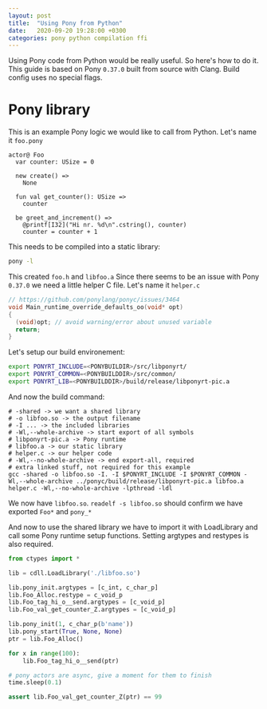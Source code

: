 ```yaml
---
layout: post
title:  "Using Pony from Python"
date:   2020-09-20 19:28:00 +0300
categories: pony python compilation ffi
---
```


Using Pony code from Python would be really useful. So here's how to do it.
This guide is based on Pony `0.37.0` built from source with Clang. Build config uses no special flags.

# Pony library

This is an example Pony logic we would like to call from Python. Let's name it `foo.pony`
```pony
actor@ Foo
  var counter: USize = 0

  new create() =>
    None

  fun val get_counter(): USize =>
    counter

  be greet_and_increment() =>
    @printf[I32]("Hi nr. %d\n".cstring(), counter)
    counter = counter + 1
```

This needs to be compiled into a static library:
```bash
pony -l
```
This created `foo.h` and `libfoo.a`
Since there seems to be an issue with Pony `0.37.0` we need a little helper C file. Let's name it `helper.c`

```c
// https://github.com/ponylang/ponyc/issues/3464
void Main_runtime_override_defaults_oo(void* opt)
{
  (void)opt; // avoid warning/error about unused variable
  return;
}
```

Let's setup our build environement:

```bash
export PONYRT_INCLUDE=<PONYBUILDIR>/src/libponyrt/
export PONYRT_COMMON=<PONYBUILDDIR>/src/common/
export PONYRT_LIB=<PONYBUILDDIR>/build/release/libponyrt-pic.a
```

And now the build command:

```
# -shared -> we want a shared library
# -o libfoo.so -> the output filename
# -I ... -> the included libraries
# -Wl,--whole-archive -> start export of all symbols
# libponyrt-pic.a -> Pony runtime
# libfoo.a -> our static library
# helper.c -> our helper code
# -Wl,--no-whole-archive -> end export-all, required
# extra linked stuff, not required for this example
gcc -shared -o libfoo.so -I. -I $PONYRT_INCLUDE -I $PONYRT_COMMON -Wl,--whole-archive ../ponyc/build/release/libponyrt-pic.a libfoo.a helper.c -Wl,--no-whole-archive -lpthread -ldl
```

We now have `libfoo.so`. `readelf -s libfoo.so` should confirm we have exported `Foo*` and `pony_*`

And now to use the shared library we have to import it with LoadLibrary and call some Pony runtime setup functions.
Setting argtypes and restypes is also required.

```python
from ctypes import *

lib = cdll.LoadLibrary('./libfoo.so')

lib.pony_init.argtypes = [c_int, c_char_p]
lib.Foo_Alloc.restype = c_void_p
lib.Foo_tag_hi_o__send.argtypes = [c_void_p]
lib.Foo_val_get_counter_Z.argtypes = [c_void_p]

lib.pony_init(1, c_char_p(b'name'))
lib.pony_start(True, None, None)
ptr = lib.Foo_Alloc()

for x in range(100):
    lib.Foo_tag_hi_o__send(ptr)

# pony actors are async, give a moment for them to finish
time.sleep(0.1)

assert lib.Foo_val_get_counter_Z(ptr) == 99
```

